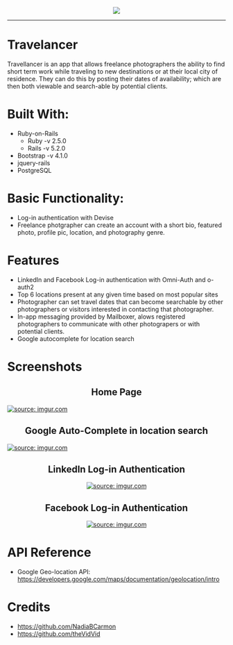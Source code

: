 
  <p align="center">
    <img src="https://i.imgur.com/pBHWiL5.png"><hr>
  </p>


# Travelancer
Travellancer is an app that allows freelance photographers the ability to find short term work while traveling to new destinations or at their local city of residence. They can do this by posting their dates of availability; which are then both viewable and search-able by potential clients.

# Built With:
* Ruby-on-Rails
  * Ruby -v 2.5.0
  * Rails -v 5.2.0
* Bootstrap -v 4.1.0
* jquery-rails
* PostgreSQL

# Basic Functionality:
* Log-in authentication with Devise
* Freelance photgrapher can create an account with a short bio, featured photo, profile pic, location, and photography genre.

# Features
* LinkedIn and Facebook Log-in authentication with Omni-Auth and o-auth2
* Top 6 locations present at any given time based on most popular sites
* Photographer can set travel dates that can become searchable by other photographers or visitors interested in contacting that photographer.
* In-app messaging provided by Mailboxer, alows registered photographers to communicate with other photograpers or with potential clients.
* Google autocomplete for location search

# Screenshots
 <h2 align="center">Home Page</h2>
 <a href="https://imgur.com/lm9oKh2"><img src="https://i.imgur.com/lm9oKh2.png" title="source: imgur.com" /></a>
 
 
 <h2 align="center">Google Auto-Complete in location search</h2>
 <a href="https://imgur.com/GWTMZA5"><img src="https://i.imgur.com/GWTMZA5.png" title="source: imgur.com" /></a>
 
 
 <h2 align="center">LinkedIn Log-in Authentication</h2>
 <div align="center">
  <a href="https://imgur.com/7nndPyc"><img src="https://i.imgur.com/7nndPyc.png" title="source: imgur.com" /></a>
 </div>
 
 <h2 align="center">Facebook Log-in Authentication</h2>
 <div align="center">
  <a href="https://imgur.com/GrAzKmG"><img src="https://i.imgur.com/GrAzKmG.png" title="source: imgur.com" /></a>
 </div>
 
# API Reference
* Google Geo-location API: https://developers.google.com/maps/documentation/geolocation/intro

# Credits
* https://github.com/NadiaBCarmon
* https://github.com/theVidVid
